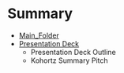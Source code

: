 # Summary

* [Main_Folder](mainfolder.md)
* [Presentation Deck](presentation_deck.md)
  * Presentation Deck Outline
  * Kohortz Summary Pitch

